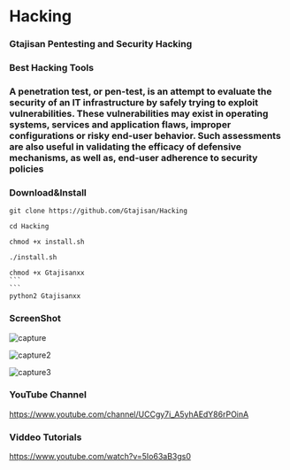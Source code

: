 # Hacking

### Gtajisan Pentesting and Security Hacking

### Best Hacking Tools

### A penetration test, or pen-test, is an attempt to evaluate the security of an IT infrastructure by safely trying to exploit vulnerabilities. These vulnerabilities may exist in operating systems, services and application flaws, improper configurations or risky end-user behavior. Such assessments are also useful in validating the efficacy of defensive mechanisms, as well as, end-user adherence to security policies

### Download&Install
```
git clone https://github.com/Gtajisan/Hacking
```
```
cd Hacking
```
```
chmod +x install.sh
````
```
./install.sh
````
````
chmod +x Gtajisanxx
```
```
python2 Gtajisanxx
````

### ScreenShot

![capture](https://user-images.githubusercontent.com/33704360/38951938-eee9a22c-42fe-11e8-8610-81ad75a4aafa.PNG)

![capture2](https://user-images.githubusercontent.com/33704360/38951953-f9f668d0-42fe-11e8-9901-6bcc7b5feb61.PNG)

![capture3](https://user-images.githubusercontent.com/33704360/38951965-02227fe4-42ff-11e8-9a2d-592084ba9c01.PNG)

### YouTube Channel

https://www.youtube.com/channel/UCCgy7i_A5yhAEdY86rPOinA

### Viddeo Tutorials

https://www.youtube.com/watch?v=5Io63aB3gs0
